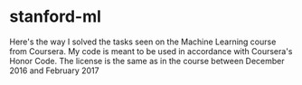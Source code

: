 # stanford-ml
Here's the way I solved the tasks seen on the Machine Learning course from Coursera. My code is meant to be used in accordance with Coursera's Honor Code. The license is the same as in the course between December 2016 and February 2017
